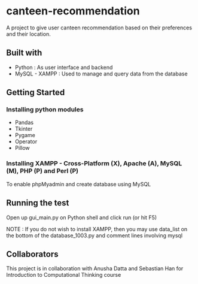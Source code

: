 # canteen-recommendation
A project to give user canteen recommendation based on their preferences and their location. 

## Built with

* Python : As user interface and backend
* MySQL - XAMPP : Used to manage and query data from the database

## Getting Started

### Installing python modules

* Pandas
* Tkinter
* Pygame
* Operator
* Pillow

### Installing XAMPP - Cross-Platform (X), Apache (A), MySQL (M), PHP (P) and Perl (P)

To enable phpMyadmin and create database using MySQL 

## Running the test

Open up gui_main.py on Python shell and click run (or hit F5)

NOTE : If you do not wish to install XAMPP, then you may use data_list on the bottom of the database_1003.py and comment lines involving mysql

## Collaborators

This project is in collaboration with Anusha Datta and Sebastian Han for Introduction to Computational Thinking course
